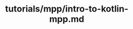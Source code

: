 ---
title: tutorials/mpp/intro-to-kotlin-mpp.md
showAuthorInfo: false
redirect_path: https://play.kotlinlang.org/hands-on/Introduction%20to%20Kotlin%20Multiplatform/01_Introduction
---